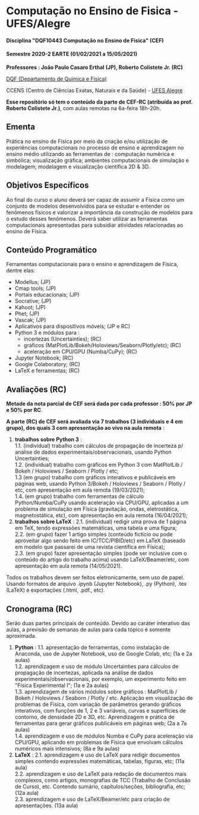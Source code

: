 # Computação no Ensino de Fisica - UFES/Alegre
#### Disciplina "DQF10443 Computação no Ensino de Fisica" (CEF)

#### Semestre 2020-2 EARTE (01/02/2021 a 15/05/2021)

**Professores : João Paulo Casaro Erthal (JP), Roberto Colistete Jr. (RC)**

[DQF (Departamento de Química e Física)](http://alegre.ufes.br/ccens/departamento-de-quimica-e-fisica)

CCENS (Centro de Ciências Exatas, Naturais e da Saúde) - [UFES Alegre](http://alegre.ufes.br/)

**Esse repositório só tem o conteúdo da parte de CEF-RC (atribuída ao prof. Roberto Colistete Jr.)**, com aulas remotas na 6a-feira 18h-20h.

## Ementa

Prática no ensino de Física por meio da criação e/ou utilização de experiências computacionais no processo de ensino e aprendizagem no ensino médio utilizando as ferramentas de : computação numérica e simbólica; visualização gráfica; ambientes computacionais de simulação e modelagem; modelagem e visualização científica 2D & 3D.

## Objetivos Específicos

Ao final do curso o aluno deverá ser capaz de assumir a Física como um conjunto de modelos desenvolvidos para se estudar e entender os fenômenos físicos e valorizar a importância da construção de modelos para o estudo desses fenômenos. Deverá saber utilizar as ferramentas computacionais apresentadas para subsidiar atividades relacionadas ao ensino de Física.

## Conteúdo Programático

Ferramentas computacionais para o ensino e aprendizagem de Física, dentre elas:
- Modellus;  (JP)
- Cmap tools;  (JP)
- Portais educacionais;  (JP)
- Socrative;  (JP)
- Kahoot;  (JP)
- Phet;  (JP)
- Vascak;  (JP)
- Aplicativos para dispositivos móveis;  (JP e RC)
- Python 3 e módulos para :
  * incertezas (Uncertainties);  (RC)
  * gráficos (MatPlotLib/Bokeh/Holoviews/Seaborn/Plotly/etc);  (RC)
  * aceleração em CPU/GPU (Numba/CuPy);  (RC)
- Jupyter Notebook;  (RC)
- Google Colaboratory;  (RC)
- LaTeX e ferramentas;  (RC)

## Avaliações (RC)

**Metade da nota parcial de CEF será dada por cada professor : 50% por JP e 50% por RC**.

**A parte (RC) de CEF será avaliada via 7 trabalhos (3 individuais e 4 em grupo), dos quais 3 com apresentação ao vivo na aula remota** :

1. **trabalhos sobre Python 3** :	
   1.1. (individual) trabalho com cálculos de propagação de incerteza p/ análise de dados experimentais/observacionais, usando Python Uncertainties;  
   1.2. (individual) trabalho com gráficos em Python 3 com MatPlotLib / Bokeh / Holoviews / Seaborn / Plotly / etc;  
   1.3 (em grupo) trabalho com gráficos interativos e publicáveis em páginas web, usando Python 3/Bokeh / Holoviews / Seaborn / Plotly / etc, com apresentação em aula remota (19/03/2021);  
   1.4. (em grupo) trabalho com ferramentas de cálculo Python/Numba/CuPy usando aceleração via CPU/GPU, aplicadas a um problema de simulação em Física (gravitação, ondas, eletrostática, magnetostática, etc), com apresentação em aula remota (16/04/2021);  
2. **trabalhos sobre LaTeX** :
    2.1. (individual) redigir uma prova de 1 página em TeX, tendo expressões matemáticas, uma tabela e uma figura;  
    2.2. (em grupo) fazer 1 artigo simples (conteúdo fictício ou pode aproveitar algo sendo feito em IC/TCC/PIBID/etc) em LaTeX (baseado em modelo que passarei de uma revista científica em Física);  
    2.3. (em grupo) fazer apresentação simples (pode ser inclusive com o conteúdo do artigo do trabalho acima) usando LaTeX/Beamer/etc, com apresentação em aula remota (14/05/2021).

Todos os trabalhos devem ser feitos eletronicamente, sem uso de papel. Usando formatos de arquivo .ipynb (Jupyter Notebook), .py (Python), .tex (LaTeX) e exportações (.html, .pdf., etc).

## Cronograma (RC)

Serão duas partes principais de conteúdo. Devido ao caráter interativo das aulas, a previsão de semanas de aulas para cada tópico é somente aproximada.

1. **Python** :
   1.1. apresentação de ferramentas, como instalação de Anaconda, uso de Jupyter Notebook, uso de Google Colab, etc;  (1a e 2a aulas)  
   1.2.  aprendizagem e uso de módulo Uncertainties para cálculos de propagação de incertezas, aplicada na análise de dados experimentais/observacionais, por exemplo, um experimento feito em "Física Experimental I";  (1a e 2a aulas)  
   1.3. aprendizagem de vários módulos sobre gráficos : MatPlotLib / Bokeh / Holoviews / Seaborn / Plotly / etc. Aplicação em visualização de problemas de Física, com variação de parâmetros gerando gráficos interativos, com funções de 1, 2 e 3 variáveis, curvas e superfícies de contorno, de densidade 2D e 3D, etc. Aprendizagem e prática de ferramentas para gerar gráficos publicáveis em páginas web;  (2a a 7a   aulas)  
   1.4. aprendizagem e uso de módulos Numba e CuPy para aceleração via CPU/GPU, aplicando em problemas de Física que envolvam cálculos numéricos mais intensivos;  (8a e 9a aulas)
2. **LaTeX** :
   2.1. aprendizagem e uso de LaTeX para redigir documentos simples contendo expressões matemáticas, tabelas, figuras, etc;  (11a aula)  
   2.2. aprendizagem e uso de LaTeX para redação de documentos mais complexos, como artigos, monografias de TCC (Trabalho de Conclusão de Curso), etc. Contendo sumário, capítulos/seções, bibliografia, etc;   (12a aula)  
   2.3. aprendizagem e uso de LaTeX/Beamer/etc para criação de apresentações.  (13a aula)


